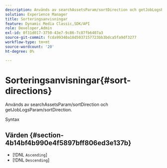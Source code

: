 ```yaml
---
description: Används av searchAssetsParam/sortDirection och getJobLogsParam/sortDirection.
solution: Experience Manager
title: Sorteringsanvisningar
feature: Dynamic Media Classic,SDK/API
role: Developer,Admin
exl-id: 0f31d017-3750-43e7-9c86-7c87fb6407a3
source-git-commit: fcda99340a18d5037157723bb3bdca5fa9df3277
workflow-type: tm+mt
source-wordcount: '20'
ht-degree: 0%

---
```


# Sorteringsanvisningar{#sort-directions}

Används av searchAssetsParam/sortDirection och getJobLogsParam/sortDirection.

Syntax

## Värden {#section-4b14bf4b990e4f5897bff806ed3e137b}

* [!DNL `Ascending`]
* [!DNL `Descending`]
